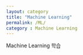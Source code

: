 ```yaml
---
layout: category
title: "Machine Learning"
permalink: /ML/
category : Machine Learning
---
```

Machine Learning 학습
